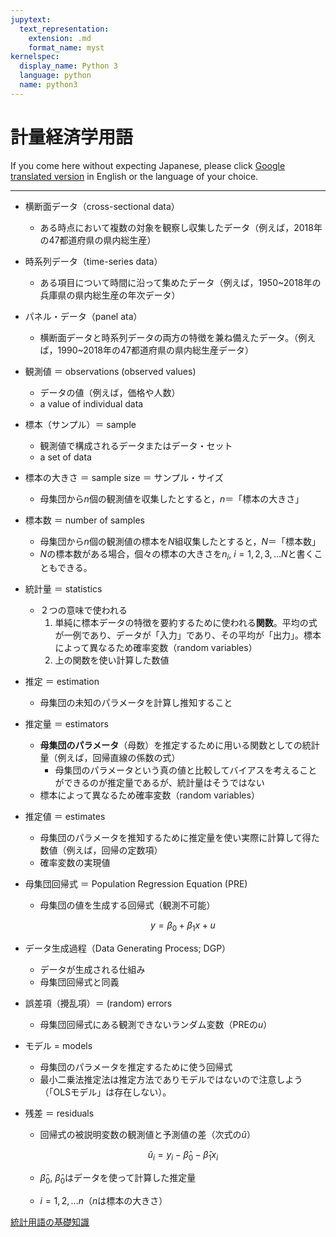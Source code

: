 ```yaml
---
jupytext:
  text_representation:
    extension: .md
    format_name: myst
kernelspec:
  display_name: Python 3
  language: python
  name: python3
---
```


# 計量経済学用語

If you come here without expecting Japanese, please click [Google translated version](https://translate.google.com/translate?hl=&sl=ja&tl=en&u=https%3A%2F%2Fpy4etrics.github.io%2F7_Review_of_Statistics.html) in English or the language of your choice.

---

* 横断面データ（cross-sectional data）
    * ある時点において複数の対象を観察し収集したデータ（例えば，2018年の47都道府県の県内総生産）
* 時系列データ（time-series data）
    * ある項目について時間に沿って集めたデータ（例えば，1950~2018年の兵庫県の県内総生産の年次データ）
* パネル・データ（panel ata）
    * 横断面データと時系列データの両方の特徴を兼ね備えたデータ。（例えば，1990~2018年の47都道府県の県内総生産データ）
* 観測値 ＝ observations (observed values)
    * データの値（例えば，価格や人数）
    * a value of individual data
* 標本（サンプル）＝ sample 
    * 観測値で構成されるデータまたはデータ・セット
    * a set of data
* 標本の大きさ ＝ sample size ＝ サンプル・サイズ
    * 母集団から$n$個の観測値を収集したとすると，$n$＝「標本の大きさ」
* 標本数 ＝ number of samples
    * 母集団から$n$個の観測値の標本を$N$組収集したとすると，$N$＝「標本数」
    * $N$の標本数がある場合，個々の標本の大きさを$n_i$, $i=1,2,3,...N$と書くこともできる。
* 統計量 ＝ statistics
    * ２つの意味で使われる
        1. 単純に標本データの特徴を要約するために使われる**関数**。平均の式が一例であり、データが「入力」であり、その平均が「出力」。標本によって異なるため確率変数（random variables）
        1. 上の関数を使い計算した数値
* 推定 ＝ estimation
    * 母集団の未知のパラメータを計算し推知すること
* 推定量 ＝ estimators
    * **母集団のパラメータ**（母数）を推定するために用いる関数としての統計量（例えば，回帰直線の係数の式）
        * 母集団のパラメータという真の値と比較してバイアスを考えることができるのが推定量であるが、統計量はそうではない
    * 標本によって異なるため確率変数（random variables）
* 推定値 ＝ estimates
    * 母集団のパラメータを推知するために推定量を使い実際に計算して得た数値（例えば，回帰の定数項）
    * 確率変数の実現値
* 母集団回帰式 ＝ Population Regression Equation (PRE)
    * 母集団の値を生成する回帰式（観測不可能）
    
        $$y = \beta_0 + \beta_1 x + u$$
    
* データ生成過程（Data Generating Process; DGP）
    * データが生成される仕組み
    * 母集団回帰式と同義
* 誤差項（攪乱項）＝ (random) errors
    * 母集団回帰式にある観測できないランダム変数（PREの$u$）
* モデル = models
    * 母集団のパラメータを推定するために使う回帰式
    * 最小二乗法推定法は推定方法でありモデルではないので注意しよう（「OLSモデル」は存在しない）。
* 残差 ＝ residuals
    * 回帰式の被説明変数の観測値と予測値の差（次式の$\hat{u}$）
    
        $$ \hat{u}_i=y_i-\hat{\beta}_0-\hat{\beta}_1x_i$$
    
    * $\hat{\beta}_0$, $\hat{\beta}_0$はデータを使って計算した推定量
    * $i=1,2,...n$（$n$は標本の大きさ）


[統計用語の基礎知識](https://www.jstat.or.jp/basic_knowledge/)